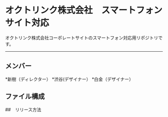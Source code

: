 
# オクトリンク株式会社　スマートフォンサイト対応
オクトリンク株式会社コーポレートサイトのスマートフォン対応用リポジトリです。

---

## メンバー
*新樹（ディレクター）
*渋谷(デザイナー）
*白金（デザイナー）

##  ファイル構成

##　リリース方法
